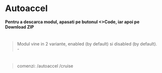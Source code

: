 # Autoaccel
**Pentru a descarca modul, apasati pe butonul <>Code, iar apoi pe Download ZIP**
#
> Modul vine in 2 variante, enabled (by default) si disabled (by default). - 
#
> comenzi: /autoaccel /cruise <speed>

